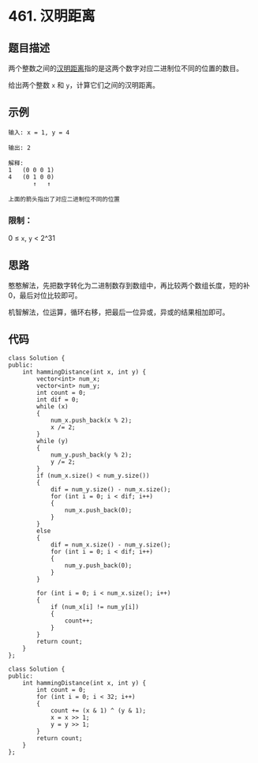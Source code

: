 # 461. 汉明距离

## 题目描述

两个整数之间的[汉明距离](https://baike.baidu.com/item/汉明距离)指的是这两个数字对应二进制位不同的位置的数目。

给出两个整数 `x` 和 `y`，计算它们之间的汉明距离。

## 示例

```
输入: x = 1, y = 4

输出: 2

解释:
1   (0 0 0 1)
4   (0 1 0 0)
       ↑   ↑

上面的箭头指出了对应二进制位不同的位置
```

### 限制：

0 ≤ `x`, `y` < 2^31

## 思路

憨憨解法，先把数字转化为二进制数存到数组中，再比较两个数组长度，短的补0，最后对位比较即可。

机智解法，位运算，循环右移，把最后一位异或，异或的结果相加即可。

## 代码

```
class Solution {
public:
    int hammingDistance(int x, int y) {
        vector<int> num_x;
        vector<int> num_y;
        int count = 0;
        int dif = 0;
        while (x)
        {
            num_x.push_back(x % 2);
            x /= 2;
        }
        while (y)
        {
            num_y.push_back(y % 2);
            y /= 2;
        }
        if (num_x.size() < num_y.size())
        {
            dif = num_y.size() - num_x.size();
            for (int i = 0; i < dif; i++)
            {
                num_x.push_back(0);
            }
        }
        else
        {
            dif = num_x.size() - num_y.size();
            for (int i = 0; i < dif; i++)
            {
                num_y.push_back(0);
            }
        }

        for (int i = 0; i < num_x.size(); i++)
        {
            if (num_x[i] != num_y[i])
            {
                count++;
            }
        }
        return count;
    }
};

class Solution {
public:
    int hammingDistance(int x, int y) {
        int count = 0;
        for (int i = 0; i < 32; i++)
        {
            count += (x & 1) ^ (y & 1);
            x = x >> 1;
            y = y >> 1;
        }
        return count;
    }
};
```

